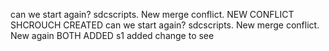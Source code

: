 can we start again? sdcscripts. New merge conflict. NEW CONFLICT SHCROUCH CREATED
can we start again? sdcscripts. New merge conflict. New again
BOTH ADDED
s1 added
change to see 